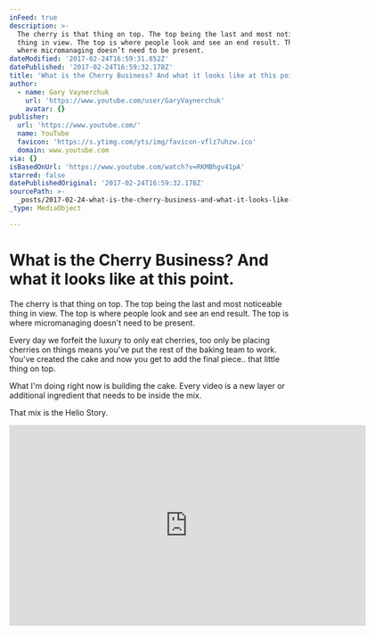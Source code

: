 ```yaml
---
inFeed: true
description: >-
  The cherry is that thing on top. The top being the last and most noticeable
  thing in view. The top is where people look and see an end result. The top is
  where micromanaging doesn’t need to be present. 
dateModified: '2017-02-24T16:59:31.852Z'
datePublished: '2017-02-24T16:59:32.178Z'
title: 'What is the Cherry Business? And what it looks like at this point. '
author:
  - name: Gary Vaynerchuk
    url: 'https://www.youtube.com/user/GaryVaynerchuk'
    avatar: {}
publisher:
  url: 'https://www.youtube.com/'
  name: YouTube
  favicon: 'https://s.ytimg.com/yts/img/favicon-vflz7uhzw.ico'
  domain: www.youtube.com
via: {}
isBasedOnUrl: 'https://www.youtube.com/watch?v=RKMBhgv41pA'
starred: false
datePublishedOriginal: '2017-02-24T16:59:32.178Z'
sourcePath: >-
  _posts/2017-02-24-what-is-the-cherry-business-and-what-it-looks-like-at-this.md
_type: MediaObject

---
```

# What is the Cherry Business? And what it looks like at this point. 

The cherry is that thing on top. The top being the last and most noticeable thing in view. The top is where people look and see an end result. The top is where micromanaging doesn't need to be present. 

Every day we forfeit the luxury to only eat cherries, too only be placing cherries on things means you've put the rest of the baking team to work. You've created the cake and now you get to add the final piece.. that little thing on top. 

What I'm doing right now is building the cake. Every video is a new layer or additional ingredient that needs to be inside the mix. 

That mix is the Helio Story. 

<iframe src="https://cdn.embedly.com/widgets/media.html?src=https%3A%2F%2Fwww.youtube.com%2Fembed%2FRKMBhgv41pA%3Ffeature%3Doembed&amp;url=http%3A%2F%2Fwww.youtube.com%2Fwatch%3Fv%3DRKMBhgv41pA&amp;image=https%3A%2F%2Fi.ytimg.com%2Fvi%2FRKMBhgv41pA%2Fhqdefault.jpg&amp;key=b7d04c9b404c499eba89ee7072e1c4f7&amp;type=text%2Fhtml&amp;schema=youtube" width="640" height="360" scrolling="no" frameborder="0" allowfullscreen="" style=""></iframe>
